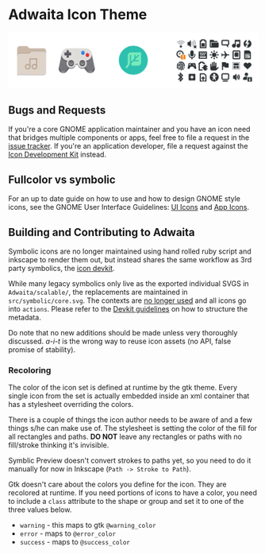# Adwaita Icon Theme
![Adwaita Icons](src/logo.svg)

## Bugs and Requests
If you're a core GNOME application maintainer and you have an icon need that bridges multiple components or apps, feel free to file a request in the [issue tracker](https://gitlab.gnome.org/GNOME/adwaita-icon-theme/-/issues). If you're an application developer, file a request against the [Icon Development Kit](https://gitlab.gnome.org/Teams/Design/icon-development-kit/-/issues) instead.


## Fullcolor vs symbolic
For an up to date guide on how to use and how to design GNOME style icons, see the GNOME User Interface Guidelines: [UI Icons](https://developer.gnome.org/hig/guidelines/ui-icons.html) and [App Icons](https://developer.gnome.org/hig/guidelines/app-icons.html).

## Building and Contributing to Adwaita
Symbolic icons are no longer maintained using hand rolled ruby script and inkscape to render them out, but instead shares the same workflow as 3rd party symbolics, the [icon devkit](https://gitlab.gnome.org/Teams/Design/icon-development-kit).

While many legacy symbolics only live as the exported individual SVGS in `Adwaita/scalable/`, the replacements are maintained in `src/symbolic/core.svg`. The contexts are [no longer used](https://gitlab.gnome.org/GNOME/adwaita-icon-theme/-/issues/73) and all icons go into `actions`. Please refer to the [Devkit guidelines]() on how to structure the metadata.

Do note that no new additions should be made unless very thoroughly discussed. *a-i-t* is the wrong way to reuse icon assets (no API, false promise of stability).

### Recoloring
The color of the icon set is defined at runtime by the gtk theme. Every single icon from the set is actually embedded inside an xml container that has a stylesheet overriding the colors.

There is a couple of things the icon author needs to be aware of and a few things s/he can make use of. The stylesheet is setting the color of the fill for all rectangles and paths. **DO NOT** leave any rectangles or paths with no fill/stroke thinking it's invisible.

Symblic Preview doesn't convert strokes to paths yet, so you need to do it manually for now in Inkscape (`Path -> Stroke to Path`).

Gtk doesn't care about the colors you define for the icon. They are recolored at runtime. If you need portions of icons to have a color, you need to include a `class` attribute to the shape or group and set it to one of the three values below. 

- `warning` - this maps to gtk `@warning_color`
- `error` - maps to `@error_color`
- `success` - maps to `@success_color`
